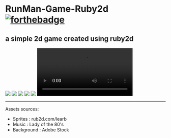 # RunMan-Game-Ruby2d [![forthebadge](https://forthebadge.com/images/badges/built-with-love.svg)](https://forthebadge.com)

## a simple 2d game created using ruby2d



![](https://img.shields.io/badge/maintained-yes-green?style=for-the-badge)
![](https://img.shields.io/github/forks/agneay/RunMan-Game-Ruby2d?style=for-the-badge)
![](https://img.shields.io/github/issues/agneay/RunMan-Game-Ruby2d?style=for-the-badge)
![](https://img.shields.io/github/stars/agneay/RunMan-Game-Ruby2d?style=for-the-badge)
![](https://img.shields.io/github/license/agneay/RunMan-Game-Ruby2d?style=for-the-badge)
![](./assets/video/video.mp4)

---
Assets sources:
* Sprites     : rub2d.com/learb
* Music       : Lady of the 80's
* Background  : Adobe Stock
